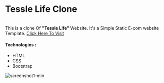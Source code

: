 <h1> Tessle Life Clone </h1>
<br>
This is a clone Of <strong>  "Tessle Life"  </strong>Website. It's a Simple Static E-com website Template.
<a href="https://abhisheksinghkirola.github.io/TessleLifeClone/"> Click Here To Visit </a>

<h4> Technologies : </h4>
<ul>
  <li>HTML</li>
  <li>CSS</li>
  <li>Bootstrap</li>
</ul>

![screenshot1-min](https://user-images.githubusercontent.com/100200440/179729963-f7514152-1c69-4b80-b30d-233d7f805527.png)


